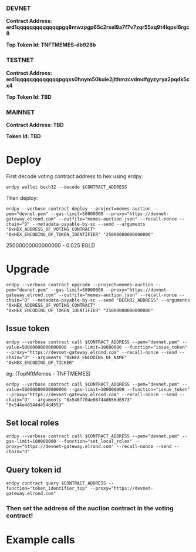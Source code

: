 ### DEVNET
**Contract Address: erd1qqqqqqqqqqqqqpgq8mwzpgp65c2rxel9a7f7v7zqr55xq9t4lqpsl6rgc8**

**Top Token Id: TNFTMEMES-db928b**

### TESTNET
**Contract Address: erd1qqqqqqqqqqqqqpgqxs0hnym50kule2jlthmzcvdmdfgyzyrya2pqdk5cx4**

**Top Token Id: TBD**

### MAINNET
**Contract Address: TBD**

**Token Id: TBD**

# Deploy

First decode voting contract address to hex using erdpy:

`erdpy wallet bech32 --decode $CONTRACT_ADDRESS`

Then deploy:

`erdpy --verbose contract deploy --project=memes-auction --pem="devnet.pem" --gas-limit=50000000 --proxy="https://devnet-gateway.elrond.com" --outfile="memes-auction.json" --recall-nonce --chain="D" --metadata-payable-by-sc --send --arguments "0xHEX_ADDRESS_OF_VOTING_CONTRACT" "0xHEX_ENCODING_OF_TOKEN_IDENTIFIER" "25000000000000000"`

25000000000000000 - 0.025 EGLD

# Upgrade

`erdpy --verbose contract upgrade --project=memes-auction --pem="devnet.pem" --gas-limit=50000000 --proxy="https://devnet-gateway.elrond.com" --outfile="memes-auction.json" --recall-nonce --chain="D" --metadata-payable-by-sc --send "BECH32_ADDRESS" --arguments "0xHEX_ADDRESS_OF_VOTING_CONTRACT" "0xHEX_ENCODING_OF_TOKEN_IDENTIFIER" "25000000000000000"`

## Issue token
`erdpy --verbose contract call $CONTRACT_ADDRESS --pem="devnet.pem" --value=50000000000000000 --gas-limit=10000000 --function="issue_token" --proxy="https://devnet-gateway.elrond.com" --recall-nonce --send --chain="D" --arguments "0xHEX_ENCODING_OF_NAME" "0xHEX_ENCODING_OF_TICKER"`

eg: (TopNftMemes - TNFTMEMES)

`erdpy --verbose contract call $CONTRACT_ADDRESS --pem="devnet.pem" --value=50000000000000000 --gas-limit=100000000 --function="issue_token" --proxy="https://devnet-gateway.elrond.com" --recall-nonce --send --chain="D" --arguments "0x546f704e66744d656d6573" "0x544e46544d454d4553"`

## Set local roles

`erdpy --verbose contract call $CONTRACT_ADDRESS --pem="devnet.pem" --gas-limit=100000000 --function="set_local_roles" --proxy="https://devnet-gateway.elrond.com" --recall-nonce --send --chain="D"`

## Query token id
`erdpy contract query $CONTRACT_ADDRESS --function="token_identifier_top" --proxy="https://devnet-gateway.elrond.com"`

### Then set the address of the auction contract in the voting contract!

# Example calls

